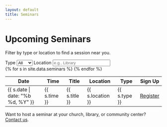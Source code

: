 ```yaml
---
layout: default
title: Seminars
---
```


<h1>Upcoming Seminars</h1>
<p class="caption">Filter by type or location to find a session near you.</p>

<div class="filter-bar">
  <label>Type
    <select name="type" data-filter>
      <option value="all">All</option>
      {% assign types = site.data.seminars | map: "type" | uniq %}
      {% for t in types %}<option value="{{ t }}">{{ t }}</option>{% endfor %}
    </select>
  </label>
  <label>Location
    <input type="text" name="location" placeholder="e.g., Library" data-filter/>
  </label>
</div>

<table role="table" aria-label="Seminar schedule">
  <thead>
    <tr><th>Date</th><th>Time</th><th>Title</th><th>Location</th><th>Type</th><th>Sign Up</th></tr>
  </thead>
  <tbody>
  {% for s in site.data.seminars %}
    <tr data-type="{{ s.type }}" data-location="{{ s.location }}">
      <td>{{ s.date | date: "%b %d, %Y" }}</td>
      <td>{{ s.time }}</td>
      <td>{{ s.title }}</td>
      <td>{{ s.location }}</td>
      <td><span class="badge">{{ s.type }}</span></td>
      <td><a class="btn" href="{{ s.signup }}" target="_blank" rel="noopener">Register</a></td>
    </tr>
  {% endfor %}
  </tbody>
</table>

<p class="notice">Want to host a seminar at your church, library, or community center? <a href="{{ '/contact' | relative_url }}">Contact us</a>.</p>
